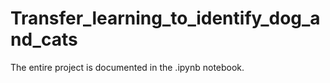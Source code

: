 # Transfer_learning_to_identify_dog_and_cats
The entire project is documented in the .ipynb notebook.
